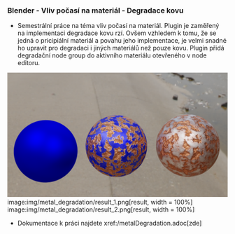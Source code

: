### Blender - Vliv počasí na materiál - Degradace kovu
* Semestrální práce na téma vliv počasí na materiál. Plugin je zaměřený na implementaci degradace kovu rzí. Ovšem vzhledem k tomu, že se jedná o pricipiální materiál a povahu jeho implementace, 
je velmi snadné ho upravit pro degradaci i jiných materiálů než pouze kovu. Plugin přidá degradační node group do aktivního materiálu otevřeného v node editoru.

![alt text](img/metal_degradation/result.png)
image:img/metal_degradation/result_1.png[result, width = 100%]
image:img/metal_degradation/result_2.png[result, width = 100%]

* Dokumentace k práci najdete xref:/metalDegradation.adoc[zde]
